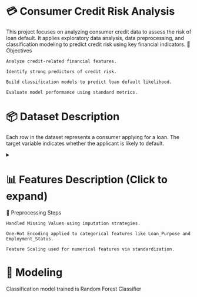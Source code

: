 # 💳 Consumer Credit Risk Analysis

This project focuses on analyzing consumer credit data to assess the risk of loan default. It applies exploratory data analysis, data preprocessing, and classification modeling to predict credit risk using key financial indicators.
🧠 Objectives

    Analyze credit-related financial features.

    Identify strong predictors of credit risk.

    Build classification models to predict loan default likelihood.

    Evaluate model performance using standard metrics.

# 📦 Dataset Description

Each row in the dataset represents a consumer applying for a loan. The target variable indicates whether the applicant is likely to default.
<details> <summary><strong>
    
# 📊 Features Description (Click to expand)</strong></summary>

| Column Name                        | Description                                                              |
|-----------------------------------|--------------------------------------------------------------------------|
| `Customer_ID`                     | Unique customer identifier (dropped from modeling).                      |
| `Credit_Score`                    | Creditworthiness score (300–850 scale).                                  |
| `Income`                          | Annual income of the applicant (USD).                                    |
| `DTI_Ratios`                      | Ratio of debt payments to income.                                        |
| `Employment_Status`               | Employment condition (Employed, Unemployed, etc.).                       |
| `Loan_Amount_Requested`           | Loan amount applied for in USD.                                          |
| `Loan_Purpose`                    | Reason for the loan (Auto, Education, Business, etc.).                   |
| `Credit_History`                   | Years since the customer opened their first credit line.                |
| `Open_Accounts`                   | Number of active credit accounts.                                        |
| `Credit_Utilization_Ratio`        | Ratio of credit used to total available credit.                          |
| `Delinquencies`                   | Count of missed payments.                                                |
| `Bankruptcies`                    | Number of past bankruptcy filings.                                       |
| `Housing_Status`                  | Rental or ownership status.                                              |
| `ZIP_Code`                        | Postal code (dropped due to ethical and legal concerns).                 |
| `Default`                         | Target variable — whether the applicant defaulted (1 = Yes, 0 = No).     |

</details>
🧹 Preprocessing Steps

    Handled Missing Values using imputation strategies.

    One-Hot Encoding applied to categorical features like Loan_Purpose and Employment_Status.

    Feature Scaling used for numerical features via standardization.

# 🤖 Modeling

Classification model trained is Random Forest Classifier



